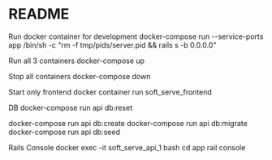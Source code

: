 # README

Run docker container for development
docker-compose run --service-ports app /bin/sh -c "rm -f tmp/pids/server.pid && rails s -b 0.0.0.0"

Run all 3 containers 
docker-compose up

Stop all containers 
docker-compose down

Start only frontend
docker container run soft_serve_frontend


DB
docker-compose run api db:reset

docker-compose run api db:create
docker-compose run api db:migrate
docker-compose run api db:seed

Rails Console
docker exec -it soft_serve_api_1 bash
cd app
rail console